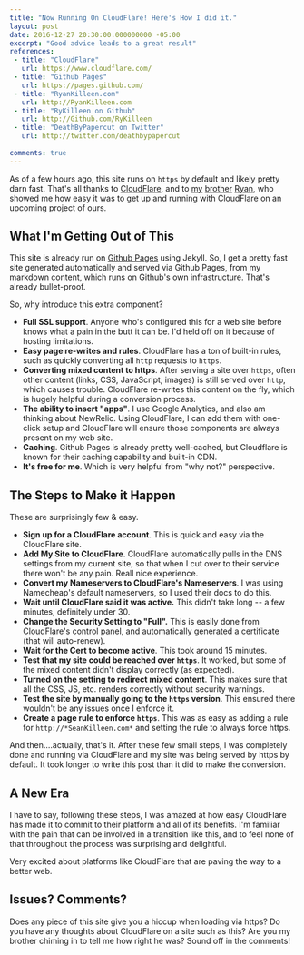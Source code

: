 ```yaml
---
title: "Now Running On CloudFlare! Here's How I did it."
layout: post
date: 2016-12-27 20:30:00.000000000 -05:00
excerpt: "Good advice leads to a great result"
references:
 - title: "CloudFlare"
   url: https://www.cloudflare.com/
 - title: "Github Pages"
   url: https://pages.github.com/
 - title: "RyanKilleen.com"
   url: http://RyanKilleen.com
 - title: "RyKilleen on Github"
   url: http://Github.com/RyKilleen
 - title: "DeathByPapercut on Twitter"
   url: http://twitter.com/deathbypapercut
  
comments: true
---
```

As of a few hours ago, this site runs on `https` by default and likely pretty darn fast. That's all thanks to [CloudFlare](https://www.cloudflare.com/), and to [my]() [brother]() [Ryan](), who showed me how easy it was to get up and running with CloudFlare on an upcoming project of ours.

## What I'm Getting Out of This
This site is already run on [Github Pages](https://pages.github.com/) using Jekyll. So, I get a pretty fast site generated automatically and served via Github Pages, from my markdown content, which runs on Github's own infrastructure. That's already bullet-proof. 

So, why introduce this extra component?

* **Full SSL support**. Anyone who's configured this for a web site before knows what a pain in the butt it can be. I'd held off on it because of hosting limitations.
* **Easy page re-writes and rules**. CloudFlare has a ton of built-in rules, such as quickly converting all `http` requests to `https`. 
* **Converting mixed content to https**. After serving a site over `https`, often other content (links, CSS, JavaScript, images) is still served over `http`, which causes trouble. CloudFlare re-writes this content on the fly, which is hugely helpful during a conversion process. 
* **The ability to insert "apps"**. I use Google Analytics, and also am thinking about NewRelic. Using CloudFlare, I can add them with one-click setup and CloudFlare will ensure those components are always present on my web site. 
* **Caching**. Github Pages is already pretty well-cached, but Cloudflare is known for their caching capability and built-in CDN. 
* **It's free for me**. Which is very helpful from "why not?" perspective.

## The Steps to Make it Happen
These are surprisingly few & easy. 

* **Sign up for a CloudFlare account**. This is quick and easy via the CloudFlare site.
* **Add My Site to CloudFlare**. CloudFlare automatically pulls in the DNS settings from my current site, so that when I cut over to their service there won't be any pain. Reall nice experience.
* **Convert my Nameservers to CloudFlare's Nameservers**. I was using Namecheap's default nameservers, so I used their docs to do this.
* **Wait until CloudFlare said it was active.** This didn't take long -- a few minutes, definitely under 30.
* **Change the Security Setting to "Full".** This is easily done from CloudFlare's control panel, and automatically generated a certificate (that will auto-renew).
* **Wait for the Cert to become active**. This took around 15 minutes.
* **Test that my site could be reached over `https`**. It worked, but some of the mixed content didn't display correctly (as expected).
* **Turned on the setting to redirect mixed content**. This makes sure that all the CSS, JS, etc. renders correctly without security warnings.
* **Test the site by manually going to the `https` version**. This ensured there wouldn't be any issues once I enforce it. 
* **Create a page rule to enforce `https`**. This was as easy as adding a rule for `http://*SeanKilleen.com*` and setting the rule to always force https.

And then....actually, that's it. After these few small steps, I was completely done and running via CloudFlare and my site was being served by https by default. It took longer to write this post than it did to make the conversion.

## A New Era
I have to say, following these steps, I was amazed at how easy CloudFlare has made it to commit to their platform and all of its benefits. I'm familiar with the pain that can be involved in a transition like this, and to feel none of that throughout the process was surprising and delightful. 

Very excited about platforms like CloudFlare that are paving the way to a better web.

## Issues? Comments?
Does any piece of this site give you a hiccup when loading via https? Do you have any thoughts about CloudFlare on a site such as this? Are you my brother chiming in to tell me how right he was? Sound off in the comments!


[my]: http://RyanKilleen.com
[brother]: http://Github.com/RyKilleen
[Ryan]: http://twitter.com/deathbypapercut